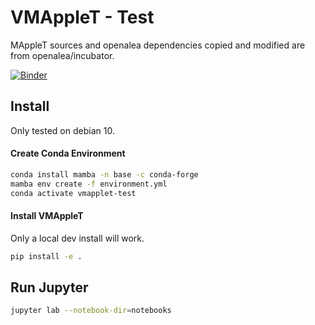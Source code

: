 # VMAppleT - Test

MAppleT sources and openalea dependencies copied and modified are from openalea/incubator.

[![Binder](https://mybinder.org/badge_logo.svg)](https://mybinder.org/v2/gh/jvail/vmapplet-test/master)

## Install

Only tested on debian 10.

#### Create Conda Environment

```sh
conda install mamba -n base -c conda-forge
mamba env create -f environment.yml
conda activate vmapplet-test
```

#### Install VMAppleT

Only a local dev install will work.

```sh
pip install -e .
```

## Run Jupyter

```sh
jupyter lab --notebook-dir=notebooks
```
